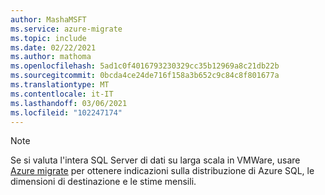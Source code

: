 ```yaml
---
author: MashaMSFT
ms.service: azure-migrate
ms.topic: include
ms.date: 02/22/2021
ms.author: mathoma
ms.openlocfilehash: 5ad1c0f4016793230329cc35b12969a8c21db22b
ms.sourcegitcommit: 0bcda4ce24de716f158a3b652c9c84c8f801677a
ms.translationtype: MT
ms.contentlocale: it-IT
ms.lasthandoff: 03/06/2021
ms.locfileid: "102247174"
---
```

> [!NOTE]
> Se si valuta l'intera SQL Server di dati su larga scala in VMWare, usare [Azure migrate](/azure/migrate/how-to-create-azure-sql-assessment) per ottenere indicazioni sulla distribuzione di Azure SQL, le dimensioni di destinazione e le stime mensili. 
